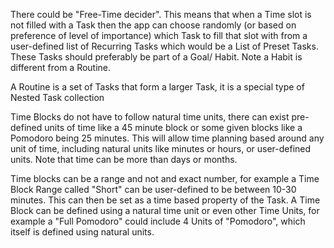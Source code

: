 There could be "Free-Time decider". This means that when a Time slot is not filled with a Task then the app can choose randomly (or based on preference of level of importance) which Task to fill that slot with from a user-defined list of Recurring Tasks which would be a List of Preset Tasks. These Tasks should preferably be part of a Goal/ Habit. Note a Habit is different from a Routine.

A Routine is a set of Tasks that form a larger Task, it is a special type of Nested Task collection

Time Blocks do not have to follow natural time units, there can exist pre-defined units of time like a 45 minute block or some given blocks like a Pomodoro being 25 minutes. This will allow time planning based around any unit of time, including natural units like minutes or hours, or user-defined units. Note that time can be more than days or months.

Time blocks can be a range and not and exact number, for example a Time Block Range called "Short" can be user-defined to be between 10-30 minutes. This can then be set as a time based property of the Task. A Time Block can be defined using a natural time unit or even other Time Units, for example a "Full Pomodoro" could include 4 Units of "Pomodoro", which itself is defined using natural units.